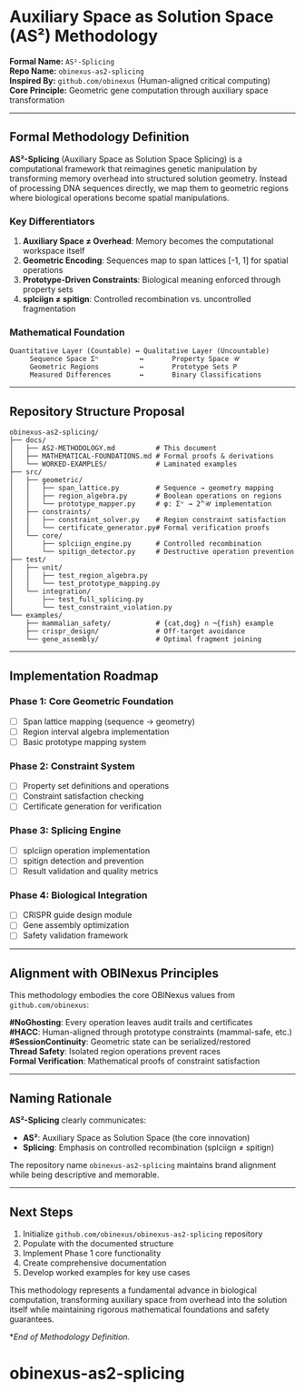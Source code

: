 # **Auxiliary Space as Solution Space (AS²) Methodology**
**Formal Name:** `AS²-Splicing`  
**Repo Name:** `obinexus-as2-splicing`  
**Inspired By:** `github.com/obinexus` (Human-aligned critical computing)  
**Core Principle:** Geometric gene computation through auxiliary space transformation

---

## **Formal Methodology Definition**

**AS²-Splicing** (Auxiliary Space as Solution Space Splicing) is a computational framework that reimagines genetic manipulation by transforming memory overhead into structured solution geometry. Instead of processing DNA sequences directly, we map them to geometric regions where biological operations become spatial manipulations.

### **Key Differentiators**

1.  **Auxiliary Space ≠ Overhead**: Memory becomes the computational workspace itself
2.  **Geometric Encoding**: Sequences map to span lattices [-1, 1] for spatial operations  
3.  **Prototype-Driven Constraints**: Biological meaning enforced through property sets
4.  **splciign ≠ spitign**: Controlled recombination vs. uncontrolled fragmentation

### **Mathematical Foundation**

```
Quantitative Layer (Countable) ↔ Qualitative Layer (Uncountable)
     Sequence Space Σⁿ          ↔       Property Space 𝒰
     Geometric Regions          ↔       Prototype Sets P
     Measured Differences       ↔       Binary Classifications
```

---

## **Repository Structure Proposal**

```
obinexus-as2-splicing/
├── docs/
│   ├── AS2-METHODOLOGY.md          # This document
│   ├── MATHEMATICAL-FOUNDATIONS.md # Formal proofs & derivations
│   └── WORKED-EXAMPLES/            # Laminated examples
├── src/
│   ├── geometric/
│   │   ├── span_lattice.py         # Sequence → geometry mapping
│   │   ├── region_algebra.py       # Boolean operations on regions
│   │   └── prototype_mapper.py     # φ: Σⁿ → 2^𝒰 implementation
│   ├── constraints/
│   │   ├── constraint_solver.py    # Region constraint satisfaction
│   │   └── certificate_generator.py# Formal verification proofs
│   └── core/
│       ├── splciign_engine.py      # Controlled recombination
│       └── spitign_detector.py     # Destructive operation prevention
├── test/
│   ├── unit/
│   │   ├── test_region_algebra.py
│   │   └── test_prototype_mapping.py
│   └── integration/
│       ├── test_full_splicing.py
│       └── test_constraint_violation.py
└── examples/
    ├── mammalian_safety/           # {cat,dog} ∩ ¬{fish} example
    ├── crispr_design/              # Off-target avoidance
    └── gene_assembly/              # Optimal fragment joining
```

---

## **Implementation Roadmap**

### **Phase 1: Core Geometric Foundation**
- [ ] Span lattice mapping (sequence → geometry)
- [ ] Region interval algebra implementation
- [ ] Basic prototype mapping system

### **Phase 2: Constraint System**  
- [ ] Property set definitions and operations
- [ ] Constraint satisfaction checking
- [ ] Certificate generation for verification

### **Phase 3: Splicing Engine**
- [ ] splciign operation implementation
- [ ] spitign detection and prevention
- [ ] Result validation and quality metrics

### **Phase 4: Biological Integration**
- [ ] CRISPR guide design module
- [ ] Gene assembly optimization  
- [ ] Safety validation framework

---

## **Alignment with OBINexus Principles**

This methodology embodies the core OBINexus values from `github.com/obinexus`:

**#NoGhosting**: Every operation leaves audit trails and certificates  
**#HACC**: Human-aligned through prototype constraints (mammal-safe, etc.)  
**#SessionContinuity**: Geometric state can be serialized/restored  
**Thread Safety**: Isolated region operations prevent races  
**Formal Verification**: Mathematical proofs of constraint satisfaction

---

## **Naming Rationale**

**AS²-Splicing** clearly communicates:
- **AS²**: Auxiliary Space as Solution Space (the core innovation)
- **Splicing**: Emphasis on controlled recombination (splciign ≠ spitign)

The repository name `obinexus-as2-splicing` maintains brand alignment while being descriptive and memorable.

---

## **Next Steps**

1.  Initialize `github.com/obinexus/obinexus-as2-splicing` repository
2.  Populate with the documented structure
3.  Implement Phase 1 core functionality
4.  Create comprehensive documentation
5.  Develop worked examples for key use cases

This methodology represents a fundamental advance in biological computation, transforming auxiliary space from overhead into the solution itself while maintaining rigorous mathematical foundations and safety guarantees.

**End of Methodology Definition.*
# obinexus-as2-splicing
